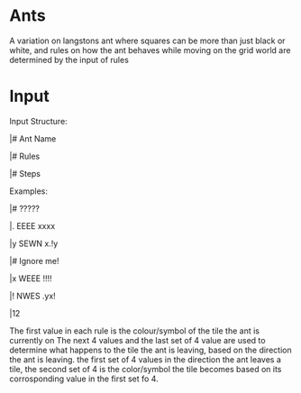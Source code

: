 # Ants

A variation on langstons ant where squares can be more than just black or white, and rules on how the ant behaves while moving on the grid world are determined by the input of rules

# Input

Input Structure:


|# Ant Name

|# Rules

|# Steps


Examples:


|# ?????

|. EEEE xxxx

|y SEWN x.!y

|# Ignore me!

|x WEEE !!!!

|! NWES .yx!

|12

The first value in each rule is the colour/symbol of the tile the ant is currently on
The next 4 values and the last set of 4 value are used to determine what happens to the tile the ant is leaving, based on the direction the ant is leaving. the first set of 4 values in the direction the ant leaves a tile, the second set of 4 is the color/symbol the tile becomes based on its corrosponding value in the first set fo 4.
